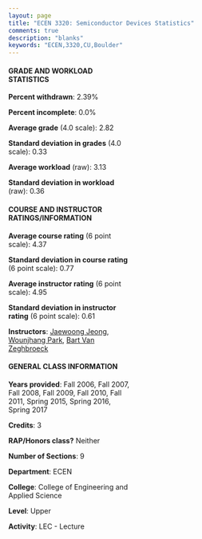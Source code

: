 ```yaml
---
layout: page
title: "ECEN 3320: Semiconductor Devices Statistics"
comments: true
description: "blanks"
keywords: "ECEN,3320,CU,Boulder"
---
```

<head>
<script src="https://ajax.googleapis.com/ajax/libs/jquery/2.1.3/jquery.min.js"></script>
<script src="https://dl.dropboxusercontent.com/s/pc42nxpaw1ea4o9/highcharts.js?dl=0"></script>
<!-- <script src="../assets/js/highcharts.js"></script> -->
<style type="text/css">@font-face {
	font-family: "Bebas Neue";
	src: url(https://www.filehosting.org/file/details/544349/BebasNeue Regular.otf) format("opentype");
	}
	h1.Bebas { 
		font-family: "Bebas Neue", Verdana, Tahoma;
	}
</style>
</head>
<body>
	<div id="container" style="float: right; width: 45%; height: 88%; margin-left: 2.5%; margin-right: 2.5%;"></div>
	<script language="JavaScript">
		$(document).ready(function() {
		var chart = {type: 'column'};
		var title = {text: 'Grade Distribution'};
		var xAxis = {categories: ['A','B','C','D','F'],crosshair: true};
		var yAxis = {min: 0,title: {text: 'Percentage'}};
		var tooltip = {headerFormat: '<center><b><span style="font-size:20px">{point.key}</span></b></center>',
		               pointFormat: '<td style="padding:0"><b>{point.y:.1f}%</b></td>',
		               footerFormat: '</table>',shared: true,useHTML: true};
		var plotOptions = {column: {pointPadding: 0.0,borderWidth: 0}};  
		var credits = {enabled: false};var series= [{name: 'Percent',data: [29.3,38.16,23.68,6.08,2.79,]}];
		var json = {};
		json.chart = chart;
		json.title = title;
		json.tooltip = tooltip;
		json.xAxis = xAxis;
		json.yAxis = yAxis;  
		json.series = series;
		json.plotOptions = plotOptions;  
		json.credits = credits;
		$('#container').highcharts(json);
	});
	</script>
</body>
			   
#### GRADE AND WORKLOAD STATISTICS

**Percent withdrawn**: 2.39%

**Percent incomplete**: 0.0%

**Average grade** (4.0 scale): 2.82

**Standard deviation in grades** (4.0 scale): 0.33

**Average workload** (raw): 3.13

**Standard deviation in workload** (raw): 0.36

#### COURSE AND INSTRUCTOR RATINGS/INFORMATION

**Average course rating** (6 point scale): 4.37

**Standard deviation in course rating** (6 point scale): 0.77

**Average instructor rating** (6 point scale): 4.95

**Standard deviation in instructor rating** (6 point scale): 0.61

**Instructors**: <a href='../../instructors/Jaewoong_Jeong'>Jaewoong Jeong</a>, <a href='../../instructors/Wounjhang_Park'>Wounjhang Park</a>, <a href='../../instructors/Bart_Van_Zeghbroeck'>Bart Van Zeghbroeck</a>

#### GENERAL CLASS INFORMATION

**Years provided**: Fall 2006, Fall 2007, Fall 2008, Fall 2009, Fall 2010, Fall 2011, Spring 2015, Spring 2016, Spring 2017

**Credits**: 3

**RAP/Honors class?** Neither

**Number of Sections**: 9

**Department**: ECEN

**College**: College of Engineering and Applied Science

**Level**: Upper

**Activity**: LEC - Lecture

